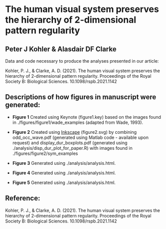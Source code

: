 # The human visual system preserves the hierarchy of 2-dimensional pattern regularity
## Peter J Kohler & Alasdair DF Clarke

Data and code necessary to produce the analyses presented in our article: 

Kohler, P. J., & Clarke, A. D. (2021). The human visual system preserves the hierarchy of 2-dimensional pattern regularity. Proceedings of the Royal Society B: Biological Sciences. 10.1098/rspb.2021.1142

## Descriptions of how figures in manuscript were generated:

* **Figure 1**
Created using Keynote (figure1.key) based on the images found in ./figures/figure1/wade_examples (adapted from Wade, 1993). 

* **Figure 2**
Created using [Inkscape](https://inkscape.org/) (figure2.svg) by combining odd_occ_wave.pdf (generated using Matlab code - available upon request) and display_dur_boxplots.pdf (generated using ./analysis/disp_dur_plot_for_paper.R) with images found in ./figures/figure2/sym_examples

* **Figure 3** 
Generated using ./analysis/analysis.html. 

* **Figure 4** 
Generated using ./analysis/analysis.html. 

* **Figure 5** 
Generated using ./analysis/analysis.html. 

## Reference:

Kohler, P. J., & Clarke, A. D. (2021). The human visual system preserves the hierarchy of 2-dimensional pattern regularity. Proceedings of the Royal Society B: Biological Sciences. 10.1098/rspb.2021.1142


